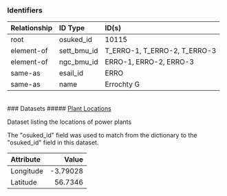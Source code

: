### Identifiers

| Relationship   | ID Type     | ID(s)                        |
|:---------------|:------------|:-----------------------------|
| root           | osuked_id   | 10115                        |
| element-of     | sett_bmu_id | T_ERRO-1, T_ERRO-2, T_ERRO-3 |
| element-of     | ngc_bmu_id  | ERRO-1, ERRO-2, ERRO-3       |
| same-as        | esail_id    | ERRO                         |
| same-as        | name        | Errochty G                   |

<br>
### Datasets
##### <a href="https://raw.githubusercontent.com/OSUKED/Dictionary-Datasets/main/datasets/plant-locations/datapackage.json">Plant Locations</a>

Dataset listing the locations of power plants

The "osuked_id" field was used to match from the dictionary to the "osuked_id" field in this dataset.

| Attribute   |    Value |
|:------------|---------:|
| Longitude   | -3.79028 |
| Latitude    | 56.7346  |
